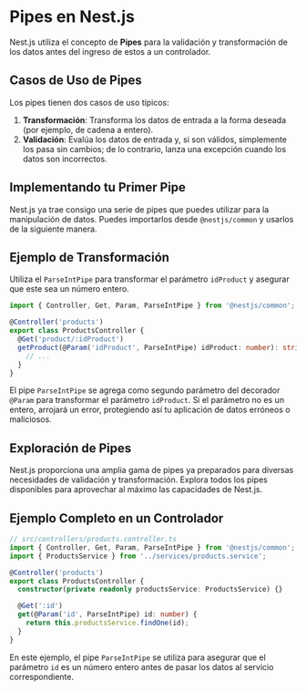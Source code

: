 # Pipes en Nest.js

Nest.js utiliza el concepto de **Pipes** para la validación y transformación de los datos antes del ingreso de estos a un controlador.

## Casos de Uso de Pipes

Los pipes tienen dos casos de uso típicos:

1. **Transformación**: Transforma los datos de entrada a la forma deseada (por ejemplo, de cadena a entero).
2. **Validación**: Evalúa los datos de entrada y, si son válidos, simplemente los pasa sin cambios; de lo contrario, lanza una excepción cuando los datos son incorrectos.

## Implementando tu Primer Pipe

Nest.js ya trae consigo una serie de pipes que puedes utilizar para la manipulación de datos. Puedes importarlos desde `@nestjs/common` y usarlos de la siguiente manera.

## Ejemplo de Transformación

Utiliza el `ParseIntPipe` para transformar el parámetro `idProduct` y asegurar que este sea un número entero.

```typescript
import { Controller, Get, Param, ParseIntPipe } from '@nestjs/common';

@Controller('products')
export class ProductsController {
  @Get('product/:idProduct')
  getProduct(@Param('idProduct', ParseIntPipe) idProduct: number): string {
    // ...
  }
}
```

El pipe `ParseIntPipe` se agrega como segundo parámetro del decorador `@Param` para transformar el parámetro `idProduct`. Si el parámetro no es un entero, arrojará un error, protegiendo así tu aplicación de datos erróneos o maliciosos.

## Exploración de Pipes

Nest.js proporciona una amplia gama de pipes ya preparados para diversas necesidades de validación y transformación. Explora todos los pipes disponibles para aprovechar al máximo las capacidades de Nest.js.

## Ejemplo Completo en un Controlador

```typescript
// src/controllers/products.controller.ts
import { Controller, Get, Param, ParseIntPipe } from '@nestjs/common';
import { ProductsService } from '../services/products.service';

@Controller('products')
export class ProductsController {
  constructor(private readonly productsService: ProductsService) {}

  @Get(':id')
  get(@Param('id', ParseIntPipe) id: number) {
    return this.productsService.findOne(id);
  }
}
```

En este ejemplo, el pipe `ParseIntPipe` se utiliza para asegurar que el parámetro `id` es un número entero antes de pasar los datos al servicio correspondiente.
